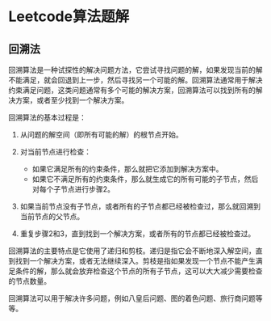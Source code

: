 # Leetcode算法题解

## 回溯法

回溯算法是一种试探性的解决问题方法，它尝试寻找问题的解，如果发现当前的解不能满足，就会回退到上一步，然后寻找另一个可能的解。回溯算法通常用于解决约束满足问题，这类问题通常有多个可能的解决方案，回溯算法可以找到所有的解决方案，或者至少找到一个解决方案。

回溯算法的基本过程是：

1. 从问题的解空间（即所有可能的解）的根节点开始。

2. 对当前节点进行检查：
   - 如果它满足所有的约束条件，那么就把它添加到解决方案中。
   - 如果它不满足所有的约束条件，那么就生成它的所有可能的子节点，然后对每个子节点进行步骤2。

3. 如果当前节点没有子节点，或者所有的子节点都已经被检查过，那么就回溯到当前节点的父节点。

4. 重复步骤2和3，直到找到一个解决方案，或者所有的节点都已经被检查过。

回溯算法的主要特点是它使用了递归和剪枝。递归是指它会不断地深入解空间，直到找到一个解决方案，或者无法继续深入。剪枝是指如果发现一个节点不能产生满足条件的解，那么就会放弃检查这个节点的所有子节点，这可以大大减少需要检查的节点数量。

回溯算法可以用于解决许多问题，例如八皇后问题、图的着色问题、旅行商问题等等。

